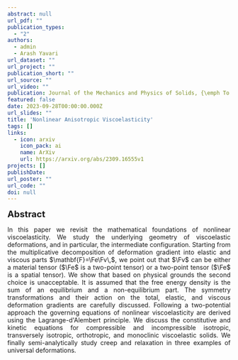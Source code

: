 ```yaml
---
abstract: null
url_pdf: ""
publication_types:
  - "2"
authors:
  - admin
  - Arash Yavari
url_dataset: ""
url_project: ""
publication_short: ""
url_source: ""
url_video: ""
publication: Journal of the Mechanics and Physics of Solids, {\emph To Appear}
featured: false
date: 2023-09-28T00:00:00.000Z
url_slides: ""
title: 'Nonlinear Anisotropic Viscoelasticity'
tags: []
links:
  - icon: arxiv
    icon_pack: ai
    name: ArXiv
    url: https://arxiv.org/abs/2309.16555v1
projects: []
publishDate: 
url_poster: ""
url_code: ""
doi: null
---
```

<big><big><b>Abstract</b></big></big>
<div style="text-align: justify">In this paper we revisit the mathematical foundations of nonlinear viscoelasticity. We study the underlying geometry of viscoelastic deformations, and in particular, the intermediate configuration. 
Starting from the multiplicative decomposition of deformation gradient into elastic and viscous parts $\mathbf{F}=\Fe\Fv\,$, we point out that $\Fv$ can be either a material tensor ($\Fe$ is a two-point tensor) or a two-point tensor ($\Fe$ is a spatial tensor). We show that based on physical grounds the second choice is unacceptable.
It is assumed that the free energy density is the sum of an equilibrium and a non-equilibrium part.
The symmetry transformations and their action on the total, elastic, and viscous deformation gradients are carefully discussed. Following a two-potential approach the governing equations of nonlinear viscoelasticity are derived using the Lagrange-d'Alembert principle.
We discuss the constitutive and kinetic equations for compressible and incompressible isotropic, transversely isotropic, orthotropic, and monoclinic viscoelastic solids.
We finally semi-analytically study creep and relaxation in three examples of universal deformations.</div>